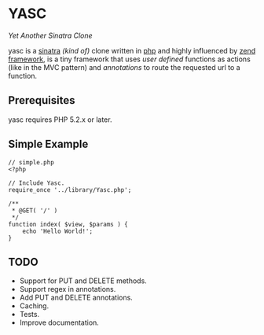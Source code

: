 YASC
====
_Yet Another Sinatra Clone_

yasc is a [sinatra](http://www.sinatrarb.com/) _(kind of)_ clone written in [php](http://en.wikipedia.org/wiki/PHP) 
and highly influenced by [zend framework](http://framework.zend.com/), is a tiny framework that uses _user defined_
functions as actions (like in the MVC pattern) and _annotations_ to route the requested url to a function.

Prerequisites
-------------

yasc requires PHP 5.2.x or later.

Simple Example
--------------

    // simple.php
    <?php

    // Include Yasc.
    require_once '../library/Yasc.php';

    /**
     * @GET( '/' )
     */
    function index( $view, $params ) {
        echo 'Hello World!';
    }

TODO
----

* Support for PUT and DELETE methods.
* Support regex in annotations.
* Add PUT and DELETE annotations.
* Caching.
* Tests.
* Improve documentation.